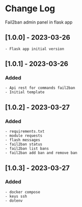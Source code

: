 # Change Log
Fail2ban admin panel in flask app

## [1.0.0] - 2023-03-26
    - Flask app initial version

## [1.0.1] - 2023-03-26

### Added
    - Api rest for commands fail2ban
    - Initial template

## [1.0.2] - 2023-03-27

### Added
    - requirements.txt
    - module requests
    - flash messages
    - fail2ban status
    - fail2ban list bans
    - fail2ban add ban and remove ban

## [1.0.3] - 2023-03-27

### Added
    - docker compose
    - keys ssh
    - dotenv
